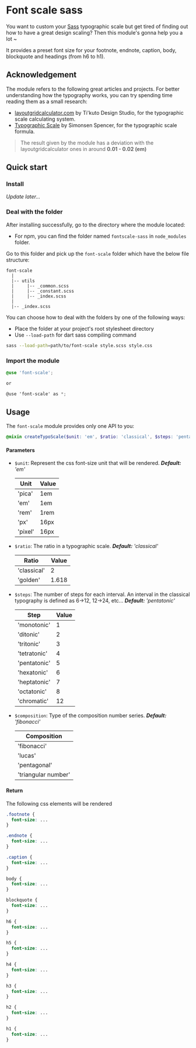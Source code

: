 # Font scale sass

You want to custom your [Sass](https://sass-lang.com/) typographic scale but get tired of finding out how to have a
great design scaling? Then this module's gonna help you a lot ~

It provides a preset font size for your footnote, endnote, caption, body, blockquote and headings (from h6 to h1).

## Acknowledgement

The module refers to the following great articles and projects. For better understanding how the typography works, you
can try spending time reading them as a small research:
- [layoutgridcalculator.com](https://www.layoutgridcalculator.com/type-scale/) by Ti'kuto Design Studio, for the
typographic scale calculating system.
- [Typographic Scale](http://spencermortensen.com/articles/typographic-scale/) by Simonsen Spencer, for the
typographic scale formula.

> The result given by the module has a deviation with the layoutgridcalculator ones in around **0.01 - 0.02 (em)**

## Quick start

### Install
<!-- You can install the module by one of the following way:
- NPM
```bash
npm install fontscale-sass --save-dev
``` -->
*Update later...*

### Deal with the folder

After installing successfully, go to the directory where the module located:
- For npm, you can find the folder named `fontscale-sass` in `node_modules` folder.

Go to this folder and pick up the `font-scale` folder which have the below file structure:
```
font-scale
  |
  |-- utils
  |     |-- _common.scss
  |     |-- _constant.scss
  |     |-- _index.scss
  |
  |-- _index.scss
```
You can choose how to deal with the folders by one of the following ways:
- Place the folder at your project's root stylesheet directory
- Use `--load-path` for dart sass compiling command
```bash
sass --load-path=path/to/font-scale style.scss style.css
```

### Import the module

```scss
@use 'font-scale';

or

@use 'font-scale' as *;
```

## Usage

The `font-scale` module provides only one API to you:

```scss
@mixin createTypoScale($unit: 'em', $ratio: 'classical', $steps: 'pentatonic', $composition: 'fibonacci')
```

#### Parameters
- `$unit`: Represent the css font-size unit that will be rendered. ***Default:*** *'em'*

  | Unit    | Value |
  |---------|-------|
  | 'pica'  | 1em   |
  | 'em'    | 1em   |
  | 'rem'   | 1rem  |
  | 'px'    | 16px  |
  | 'pixel' | 16px  |

- `$ratio`: The ratio in a typographic scale. ***Default:*** *'classical'*

  | Ratio       | Value |
  |-------------|-------|
  | 'classical' | 2     |
  | 'golden'    | 1.618 |

- `$steps`: The number of steps for each interval. An interval in the classical typography is defined as
  6->12, 12->24, etc... ***Default:*** *'pentatonic'*

  | Step          | Value |
  |---------------|-------|
  | 'monotonic'   | 1     |
  | 'ditonic'     | 2     |
  | 'tritonic'    | 3     |
  | 'tetratonic'  | 4     |
  | 'pentatonic'  | 5     |
  | 'hexatonic'   | 6     |
  | 'heptatonic'  | 7     |
  | 'octatonic'   | 8     |
  | 'chromatic'   | 12    |

- `$composition`: Type of the composition number series. ***Default:*** *'fibonacci'*

  | Composition         |
  |---------------------|
  | 'fibonacci'         |
  | 'lucas'             |
  | 'pentagonal'        |
  | 'triangular number' |

#### Return

The following css elements will be rendered

```css
.footnote {
  font-size: ...
}

.endnote {
  font-size: ...
}

.caption {
  font-size: ...
}

body {
  font-size: ...
}

blockquote {
  font-size: ...
}

h6 {
  font-size: ...
}

h5 {
  font-size: ...
}

h4 {
  font-size: ...
}

h3 {
  font-size: ...
}

h2 {
  font-size: ...
}

h1 {
  font-size: ...
}
```
